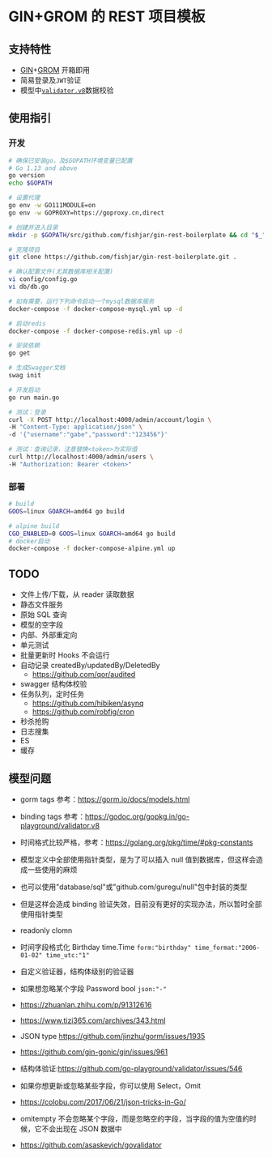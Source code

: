 # GIN+GROM 的 REST 项目模板

## 支持特性

- [GIN](https://github.com/gin-gonic/gin)+[GROM](https://github.com/jinzhu/gorm) 开箱即用
- 简易登录及`JWT`验证
- 模型中[`validator.v8`](https://godoc.org/gopkg.in/go-playground/validator.v8)数据校验

## 使用指引

### 开发

```sh
# 确保已安装go，及$GOPATH环境变量已配置
# Go 1.13 and above
go version
echo $GOPATH

# 设置代理
go env -w GO111MODULE=on
go env -w GOPROXY=https://goproxy.cn,direct

# 创建并进入目录
mkdir -p $GOPATH/src/github.com/fishjar/gin-rest-boilerplate && cd "$_"

# 克隆项目
git clone https://github.com/fishjar/gin-rest-boilerplate.git .

# 确认配置文件(尤其数据库相关配置)
vi config/config.go
vi db/db.go

# 如有需要，运行下列命令启动一个mysql数据库服务
docker-compose -f docker-compose-mysql.yml up -d

# 启动redis
docker-compose -f docker-compose-redis.yml up -d

# 安装依赖
go get

# 生成Swagger文档
swag init

# 开发启动
go run main.go

# 测试：登录
curl -X POST http://localhost:4000/admin/account/login \
-H "Content-Type: application/json" \
-d '{"username":"gabe","password":"123456"}'

# 测试：查询记录，注意替换<token>为实际值
curl http://localhost:4000/admin/users \
-H "Authorization: Bearer <token>"
```

### 部署

```sh
# build
GOOS=linux GOARCH=amd64 go build

# alpine build
CGO_ENABLED=0 GOOS=linux GOARCH=amd64 go build
# docker启动
docker-compose -f docker-compose-alpine.yml up
```

## TODO

- 文件上传/下载，从 reader 读取数据
- 静态文件服务
- 原始 SQL 查询
- 模型的空字段
- 内部、外部重定向
- 单元测试
- 批量更新时 Hooks 不会运行
- 自动记录 createdBy/updatedBy/DeletedBy
  - https://github.com/qor/audited
- swagger 结构体校验
- 任务队列，定时任务
  - https://github.com/hibiken/asynq
  - https://github.com/robfig/cron
- 秒杀抢购
- 日志搜集
- ES
- 缓存

## 模型问题

- gorm tags 参考：https://gorm.io/docs/models.html
- binding tags 参考：https://godoc.org/gopkg.in/go-playground/validator.v8
- 时间格式比较严格，参考：https://golang.org/pkg/time/#pkg-constants
- 模型定义中全部使用指针类型，是为了可以插入 null 值到数据库，但这样会造成一些使用的麻烦
- 也可以使用"database/sql"或"github.com/guregu/null"包中封装的类型
- 但是这样会造成 binding 验证失效，目前没有更好的实现办法，所以暂时全部使用指针类型

- readonly clomn
- 时间字段格式化 Birthday time.Time `form:"birthday" time_format:"2006-01-02" time_utc:"1"`
- 自定义验证器，结构体级别的验证器
- 如果想忽略某个字段 Password bool `json:"-"`
- https://zhuanlan.zhihu.com/p/91312616
- https://www.tizi365.com/archives/343.html
- JSON type https://github.com/jinzhu/gorm/issues/1935
- https://github.com/gin-gonic/gin/issues/961
- 结构体验证:https://github.com/go-playground/validator/issues/546
- 如果你想更新或忽略某些字段，你可以使用 Select，Omit
- https://colobu.com/2017/06/21/json-tricks-in-Go/
- omitempty 不会忽略某个字段，而是忽略空的字段，当字段的值为空值的时候，它不会出现在 JSON 数据中
- https://github.com/asaskevich/govalidator
